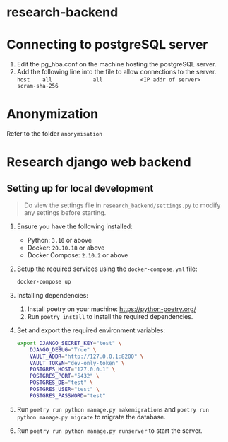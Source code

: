 # research-backend

# Connecting to postgreSQL server
1. Edit the pg_hba.conf on the machine hosting the postgreSQL server.
2. Add the following line into the file to allow connections to the server.
```host    all             all            <IP addr of server>          scram-sha-256```

# Anonymization
Refer to the folder ```anonymisation```

# Research django web backend

## Setting up for local development

> Do view the settings file in `research_backend/settings.py` to modify any settings before starting.

1. Ensure you have the following installed:
    * Python: `3.10` or above
    * Docker: `20.10.18` or above
    * Docker Compose:  `2.10.2` or above
2. Setup the required services using the `docker-compose.yml` file:
    ```bash
    docker-compose up
    ```
3. Installing dependencies:
    1. Install poetry on your machine: https://python-poetry.org/
    2. Run `poetry install` to install the required dependencies.
4. Set and export the required environment variables:
    ```bash
    export DJANGO_SECRET_KEY="test" \
        DJANGO_DEBUG="True" \
        VAULT_ADDR="http://127.0.0.1:8200" \
        VAULT_TOKEN="dev-only-token" \
        POSTGRES_HOST="127.0.0.1" \
        POSTGRES_PORT="5432" \
        POSTGRES_DB="test" \
        POSTGRES_USER="test" \
        POSTGRES_PASSWORD="test"
    ```

5. Run `poetry run python manage.py makemigrations` and `poetry run python manage.py migrate` to migrate the database.
6. Run `poetry run python manage.py runserver` to start the server.